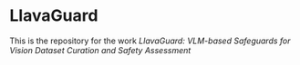 # LlavaGuard

This is the repository for the work _LlavaGuard: VLM-based Safeguards for Vision Dataset Curation and Safety Assessment_

